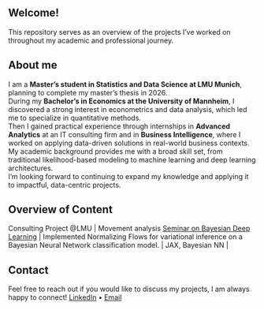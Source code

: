 ## Welcome! 
This repository serves as an overview of the projects I’ve worked on throughout my academic and professional journey.  

##  About me
I am a **Master’s student in Statistics and Data Science at LMU Munich**, planning to complete my master’s thesis in 2026.  
During my **Bachelor’s in Economics at the University of Mannheim**, I discovered a strong interest in econometrics and data analysis, which led me to specialize in quantitative methods.  
Then I gained practical experience through internships in **Advanced Analytics** at an IT consulting firm and in **Business Intelligence**, where I worked on applying data-driven solutions in real-world business contexts.  
My academic background provides me with a broad skill set, from traditional likelihood-based modeling to machine learning and deep learning architectures.  
I’m looking forward to continuing to expand my knowledge and applying it to impactful, data-centric projects.

## Overview of Content
Consulting Project @LMU             | Movement analysis 
[Seminar on Bayesian Deep Learning]([https://github.com/muniq-ai/dsdl_seminar/tree/feature/normalizing-flows](https://github.com/muniq-ai/dsdl_seminar/tree/feature/normalizing-flows/normalizing_flows)) | Implemented Normalizing Flows for variational inference on a Bayesian Neural Network classification model. | JAX, Bayesian NN |


## Contact
Feel free to reach out if you would like to discuss my projects, I am always happy to connect!
[LinkedIn](https://www.linkedin.com/in/karl-schmitt-43ba39211/) • [Email](mailto:karl.schmitt@mail.de)
